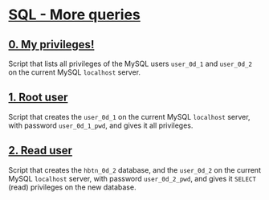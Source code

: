 # [SQL - More queries](https://intranet.hbtn.io/projects/2129)

## [0. My privileges!](0-privileges.sql)
Script that lists all privileges of the MySQL users `user_0d_1` and `user_0d_2` on the current MySQL `localhost` server.

## [1. Root user](1-create_user.sql)
Script that creates the `user_0d_1` on the current MySQL `localhost` server, with password `user_0d_1_pwd`, and gives it all privileges.

## [2. Read user](2-create_read_user.sql)
Script that creates the `hbtn_0d_2` database, and the `user_0d_2` on the current MySQL `localhost` server, with password `user_0d_2_pwd`, and gives it `SELECT` (read) privileges on the new database.
